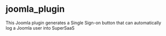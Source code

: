 # joomla_plugin
This Joomla plugin generates a Single Sign-on button that can automatically log a Joomla user into SuperSaaS
